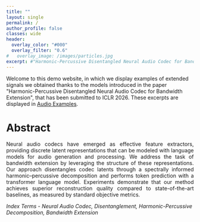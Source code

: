 ```yaml
---
title: ""
layout: single
permalink: /
author_profile: false
classes: wide
header:
  overlay_color: "#000"
  overlay_filter: "0.6"
#   overlay_image: /images/particles.jpg
excerpt: #"Harmonic-Percussive Disentangled Neural Audio Codec for Bandwidth Extension"
---
```


Welcome to this demo website, in which we display examples of extended signals we obtained thanks to the models introduced in the paper "Harmonic-Percussive Disentangled Neural Audio Codec for Bandwidth Extension", that has been submitted to ICLR 2026. These excerpts are displayed in [Audio Examples](./audio.md).

# Abstract

<html>
<div style="text-align: justify">
<p>
Neural audio codecs have emerged as effective feature extractors, providing discrete latent representations that can be modeled with language models for audio generation and processing. We address the task of bandwidth extension by leveraging the structure of these representations. Our approach disentangles codec latents through a spectrally informed harmonic–percussive decomposition and performs token prediction with a transformer language model. Experiments demonstrate that our method achieves superior reconstruction quality compared to state-of-the-art baselines, as measured by standard objective metrics.
</p>

</div>
</html>

*Index Terms - Neural Audio Codec, Disentanglement, Harmonic-Percussive Decomposition, Bandwidth Extension*
